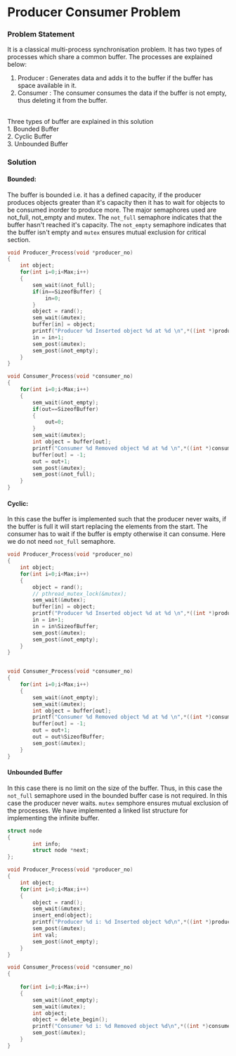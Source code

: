 # Producer Consumer Problem 
###  Problem Statement
It is a classical multi-process synchronisation problem. It has two types of processes which share a common buffer. The processes are explained below: <br>
1. Producer : Generates data and adds it to the buffer if the buffer has space available in it.<br>
2. Consumer : The consumer consumes the data if the buffer is not empty, thus deleting it from the buffer. <br>
<br>
Three types of buffer are explained in this solution <br>
1. Bounded Buffer <br>
2. Cyclic Buffer <br>
3. Unbounded Buffer <br>

### Solution 
#### Bounded:
The buffer is bounded i.e. it has a defined capacity, if the producer produces objects greater than it's capacity then it has to wait for objects to be consumed inorder to produce more. The major semaphores used are not_full, not_empty and mutex. The `not_full` semaphore indicates that the buffer hasn't reached it's capacity. The `not_empty` semaphore indicates that the buffer isn't empty and `mutex` ensures mutual exclusion for critical section.

```c
void Producer_Process(void *producer_no)
{
    int object;
    for(int i=0;i<Max;i++)
    {
        sem_wait(&not_full);
        if(in==SizeofBuffer) {
        	in=0;
        }
        object = rand(); 
        sem_wait(&mutex);
        buffer[in] = object;
        printf("Producer %d Inserted object %d at %d \n",*((int *)producer_no), buffer[in],in);
        in = in+1;
        sem_post(&mutex);
        sem_post(&not_empty); 
    }
}

void Consumer_Process(void *consumer_no)
{
    for(int i=0;i<Max;i++)
    {
        sem_wait(&not_empty);
        if(out==SizeofBuffer)
        {
        	out=0;
        }
        sem_wait(&mutex);
        int object = buffer[out];
        printf("Consumer %d Removed object %d at %d \n",*((int *)consumer_no), buffer[out],out);
        buffer[out] = -1;
        out = out+1;
        sem_post(&mutex);
        sem_post(&not_full);
    }
}
```
#### Cyclic:
In this case the buffer is implemented such that the producer never waits, if the buffer is full it will start replacing the elements from the start. The consumer has to wait if the buffer is empty otherwise it can consume. Here we do not need `not_full` semaphore.
```c
void Producer_Process(void *producer_no)
{
    int object;
    for(int i=0;i<Max;i++)
    {
        object = rand(); 
        // pthread_mutex_lock(&mutex);
        sem_wait(&mutex);
        buffer[in] = object;
        printf("Producer %d Inserted object %d at %d \n",*((int *)producer_no), buffer[in],in);
        in = in+1;
        in = in%SizeofBuffer;
        sem_post(&mutex);
        sem_post(&not_empty);    
    }
}


void Consumer_Process(void *consumer_no)
{
    for(int i=0;i<Max;i++)
    {
        sem_wait(&not_empty);
        sem_wait(&mutex);
        int object = buffer[out];
        printf("Consumer %d Removed object %d at %d \n",*((int *)consumer_no), buffer[out],out);
        buffer[out] = -1;
        out = out+1;
        out = out%SizeofBuffer;
        sem_post(&mutex);
    }
}
```

#### Unbounded Buffer 
In this case there is no limit on the size of the buffer. Thus, in this case the `not_full` semaphore used in the bounded buffer case is not required. In this case the producer never waits. `mutex` semphore ensures mutual exclusion of the processes.
We have implemented a linked list structure for implementing the infinite buffer.
```c
struct node
{
        int info;
        struct node *next;
};

```
```c
void Producer_Process(void *producer_no)
{
    int object;
    for(int i=0;i<Max;i++)
    { 
        object = rand(); 
        sem_wait(&mutex);
        insert_end(object);
        printf("Producer %d i: %d Inserted object %d\n",*((int *)producer_no),i,object);
        sem_post(&mutex);
        int val;
        sem_post(&not_empty); 
    }
}

void Consumer_Process(void *consumer_no)
{
	
    for(int i=0;i<Max;i++)
    {
        sem_wait(&not_empty);
        sem_wait(&mutex);
        int object;
        object = delete_begin();
        printf("Consumer %d i: %d Removed object %d\n",*((int *)consumer_no),i, object);    
        sem_post(&mutex);
    }
}
```
